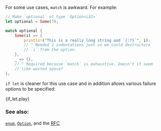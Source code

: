 For some use cases, `match` is awkward. For example:

```rust
// Make `optional` of type `Option<i32>`
let optional = Some(7);

match optional {
    Some(i) => {
        println!("This is a really long string and `{:?}`", i);
        // ^ Needed 2 indentations just so we could destructure
        // `i` from the option.
    },
    _ => {},
    // ^ Required because `match` is exhaustive. Doesn't it seem
    // like wasted space?
};

```

`if let` is cleaner for this use case and in addition allows various
failure options to be specified:

{if_let.play}

### See also:

[`enum`][enum], [`Option`][option], and the [RFC][if_let_rfc]

[enum]: /enum.html
[if_let_rfc]: https://github.com/rust-lang/rfcs/pull/160
[option]: /option.html
